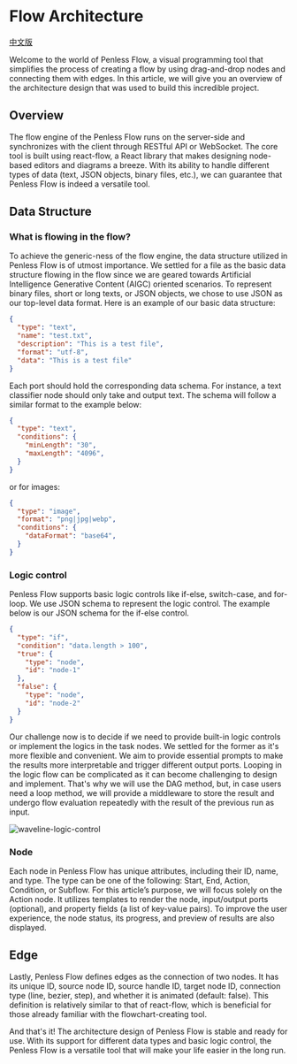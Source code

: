 # Flow Architecture

[中文版](./flow-arch-zh.md)

Welcome to the world of Penless Flow, a visual programming tool that simplifies the process of creating a flow by using drag-and-drop nodes and connecting them with edges. In this article, we will give you an overview of the architecture design that was used to build this incredible project.

## Overview

The flow engine of the Penless Flow runs on the server-side and synchronizes with the client through RESTful API or WebSocket. The core tool is built using react-flow, a React library that makes designing node-based editors and diagrams a breeze. With its ability to handle different types of data (text, JSON objects, binary files, etc.), we can guarantee that Penless Flow is indeed a versatile tool.

## Data Structure

### What is flowing in the flow?

To achieve the generic-ness of the flow engine, the data structure utilized in Penless Flow is of utmost importance. We settled for a file as the basic data structure flowing in the flow since we are geared towards Artificial Intelligence Generative Content (AIGC) oriented scenarios. To represent binary files, short or long texts, or JSON objects, we chose to use JSON as our top-level data format. Here is an example of our basic data structure:

```json
{
  "type": "text",
  "name": "test.txt",
  "description": "This is a test file",
  "format": "utf-8",
  "data": "This is a test file"
}
```

Each port should hold the corresponding data schema. For instance, a text classifier node should only take and output text. The schema will follow a similar format to the example below:

```json
{
  "type": "text",
  "conditions": {
    "minLength": "30",
    "maxLength": "4096",
  }
}
```

or for images:

```json
{
  "type": "image",
  "format": "png|jpg|webp",
  "conditions": {
    "dataFormat": "base64",
  }
}
```
### Logic control

Penless Flow supports basic logic controls like if-else, switch-case, and for-loop. We use JSON schema to represent the logic control. The example below is our JSON schema for the if-else control.
```json
{
  "type": "if",
  "condition": "data.length > 100",
  "true": {
    "type": "node",
    "id": "node-1"
  },
  "false": {
    "type": "node",
    "id": "node-2"
  }
}
```

Our challenge now is to decide if we need to provide built-in logic controls or implement the logics in the task nodes. We settled for the former as it's more flexible and convenient. We aim to provide essential prompts to make the results more interpretable and trigger different output ports. Looping in the logic flow can be complicated as it can become challenging to design and implement. That's why we will use the DAG method, but, in case users need a loop method, we will provide a middleware to store the result and undergo flow evaluation repeatedly with the result of the previous run as input.

![waveline-logic-control](https://waveline.ai/_next/static/media/workflow-example.58a6808d.svg)


### Node

Each node in Penless Flow has unique attributes, including their ID, name, and type. The type can be one of the following: Start, End, Action, Condition, or Subflow. For this article’s purpose, we will focus solely on the Action node. It utilizes templates to render the node, input/output ports (optional), and property fields (a list of key-value pairs). To improve the user experience, the node status, its progress, and preview of results are also displayed.

## Edge

Lastly, Penless Flow defines edges as the connection of two nodes. It has its unique ID, source node ID, source handle ID, target node ID, connection type (line, bezier, step), and whether it is animated (default: false). This definition is relatively similar to that of react-flow, which is beneficial for those already familiar with the flowchart-creating tool.

And that's it! The architecture design of Penless Flow is stable and ready for use. With its support for different data types and basic logic control, the Penless Flow is a versatile tool that will make your life easier in the long run.